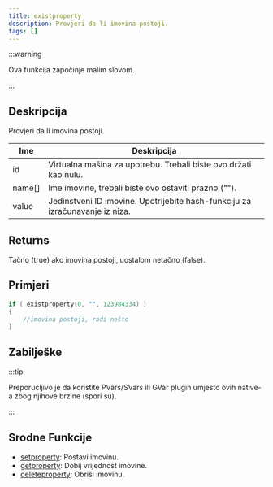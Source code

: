 ```yaml
---
title: existproperty
description: Provjeri da li imovina postoji.
tags: []
---
```


:::warning

Ova funkcija započinje malim slovom.

:::

## Deskripcija

Provjeri da li imovina postoji.

| Ime    | Deskripcija                                                                  |
| ------ | ---------------------------------------------------------------------------- |
| id     | Virtualna mašina za upotrebu. Trebali biste ovo držati kao nulu.             |
| name[] | Ime imovine, trebali biste ovo ostaviti prazno ("").                         |
| value  | Jedinstveni ID imovine. Upotrijebite hash-funkciju za izračunavanje iz niza. |

## Returns

Tačno (true) ako imovina postoji, uostalom netačno (false).

## Primjeri

```c
if ( existproperty(0, "", 123984334) )
{
    //imovina postoji, radi nešto
}
```

## Zabilješke

:::tip

Preporučljivo je da koristite PVars/SVars ili GVar plugin umjesto ovih native-a zbog njihove brzine (spori su).

:::

## Srodne Funkcije

- [setproperty](setproperty): Postavi imovinu.
- [getproperty](getproperty): Dobij vrijednost imovine.
- [deleteproperty](deleteproperty): Obriši imovinu.

